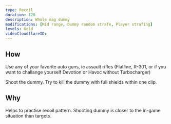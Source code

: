 ```yaml
---
type: Recoil
duration: 120
description: Whole mag dummy
modifications: [Mid range, Dummy random strafe, Player strafing]
levels: Gold
videoCloudflareID:
---
```


## How

Use any of your favorite auto guns, ie assault rifles (Flatline, R-301, or if you want to challange yourself Devotion or Havoc without Turbocharger)

Shoot the dummy. Try to kill the dummy with full shields within one clip.

## Why

Helps to practise recoil pattern. Shooting dummy is closer to the in-game situation than targets.
